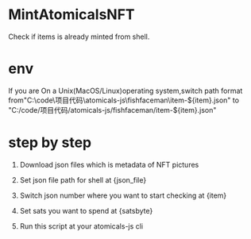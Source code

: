 # MintAtomicalsNFT
Check if items is already minted from shell.

# env
If you are On a Unix(MacOS/Linux)operating system,switch path format from"C:\\code\\项目代码\\atomicals-js\\fishfaceman\\item-${item}.json" to "C:/code/项目代码/atomicals-js/fishfaceman/item-${item}.json"

# step by step
1. Download json files which is metadata of NFT pictures

2. Set json file path for shell at {json_file}

3. Switch json number where you want to start checking at {item}

4. Set sats you want to spend at {satsbyte}

5. Run this script at your atomicals-js cli
